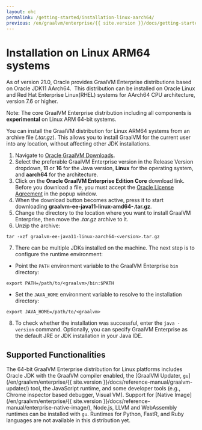 ```yaml
---
layout: ohc
permalink: /getting-started/installation-linux-aarch64/
previous: /en/graalvm/enterprise/{{ site.version }}/docs/getting-started/
---
```


# Installation on Linux ARM64 systems

As of version 21.0, Oracle provides GraalVM Enterprise distributions based on Oracle JDK11 AArch64.
 This distribution can be installed on Oracle Linux and Red Hat Enterprise Linux(RHEL) systems for AArch64 CPU architecture, version 7.6 or higher.

Note: The core GraalVM Enterprise distribution including all components is **experimental** on Linux ARM 64-bit systems.

You can install the GraalVM distribution for Linux ARM64 systems from an archive file (_.tar.gz_).
This allows you to install GraalVM for the current user into any location, without affecting other JDK installations.

1. Navigate to [Oracle GraalVM Downloads](https://www.oracle.com/downloads/graalvm-downloads.html?selected_tab=21).
2. Select the preferable GraalVM Enterprise version in the Release Version dropdown, **11** or **16** for the Java version, **Linux** for the operating system, and **aarch64** for the architecture.
3. Click on the **Oracle GraalVM Enterprise Edition Core** download link. Before you download a file, you must accept the [Oracle License Agreement](https://www.oracle.com/downloads/licenses/graalvm-otn-license.html) in the popup window.
4. When the download button becomes active, press it to start downloading **graalvm-ee-java11-linux-amd64-<version>.tar.gz**.
5. Change the directory to the location where you want to install GraalVM Enterprise, then move the _.tar.gz_ archive to it.
6. Unzip the archive:
```shell
tar -xzf graalvm-ee-java11-linux-aarch64-<version>.tar.gz
```
7. There can be multiple JDKs installed on the machine. The next step is to configure the runtime environment:
  - Point the `PATH` environment variable to the GraalVM Enterprise `bin` directory:
  ```shell
  export PATH=/path/to/<graalvm>/bin:$PATH
  ```
  - Set the `JAVA_HOME` environment variable to resolve to the installation directory:
  ```shell
  export JAVA_HOME=/path/to/<graalvm>
  ```
8. To check whether the installation was successful, enter the `java -version` command.
Optionally, you can specify GraalVM Enterprise as the default JRE or JDK installation in your Java IDE.

## Supported Functionalities

The 64-bit GraalVM Enterprise distribution for Linux platforms includes Oracle JDK with the GraalVM compiler enabled, the [GraalVM Updater, `gu`](/en/graalvm/enterprise/{{ site.version }}/docs/reference-manual/graalvm-updater/) tool, the JavaScript runtime, and some developer tools (e.g., Chrome inspector based debugger, Visual VM).
Support for [Native Image](/en/graalvm/enterprise/{{ site.version }}/docs/reference-manual/enterprise-native-image/), Node.js, LLVM and WebAssembly runtimes can be installed with `gu`.
Runtimes for Python, FastR, and Ruby languages are not available in this distribution yet.
